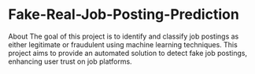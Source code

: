 # Fake-Real-Job-Posting-Prediction
About  The goal of this project is to identify and classify job postings as either legitimate or fraudulent using machine learning techniques. This project aims to provide an automated solution to detect fake job postings, enhancing user trust on job platforms.
